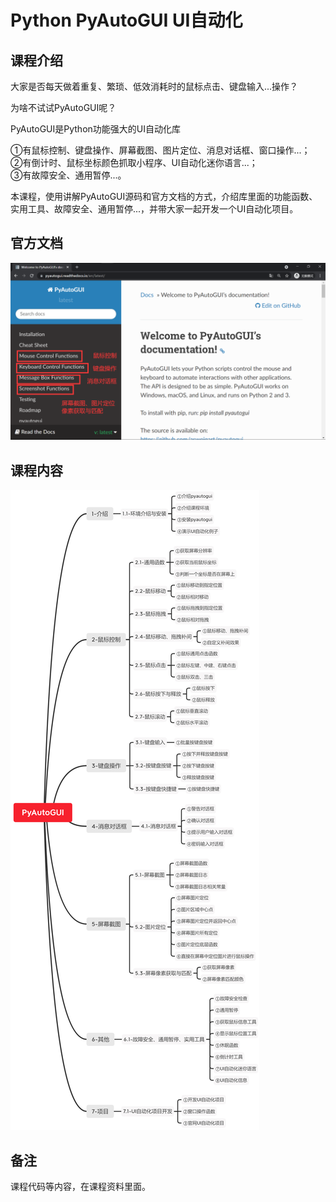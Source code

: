 Python PyAutoGUI UI自动化
========================

课程介绍
-------

大家是否每天做着重复、繁琐、低效消耗时的鼠标点击、键盘输入...操作？

为啥不试试PyAutoGUI呢？

PyAutoGUI是Python功能强大的UI自动化库

①有鼠标控制、键盘操作、屏幕截图、图片定位、消息对话框、窗口操作...；  
②有倒计时、鼠标坐标颜色抓取小程序、UI自动化迷你语言...；  
③有故障安全、通用暂停...。

本课程，使用讲解PyAutoGUI源码和官方文档的方式，介绍库里面的功能函数、实用工具、故障安全、通用暂停...，并带大家一起开发一个UI自动化项目。

官方文档
-------

![官方文档](官方文档.png)

课程内容
-------

![课程内容](课程内容.jpg)

备注
----

课程代码等内容，在课程资料里面。
